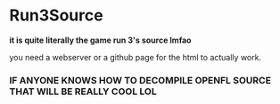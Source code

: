# Run3Source
**it is quite literally the game run 3's source lmfao**

you need a webserver or a github page for the html to actually work.

### IF ANYONE KNOWS HOW TO DECOMPILE OPENFL SOURCE THAT WILL BE REALLY COOL LOL